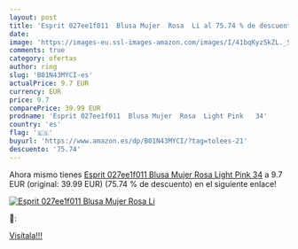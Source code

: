 ```yaml
---
layout: post
title: 'Esprit 027ee1f011  Blusa Mujer  Rosa  Li al 75.74 % de descuento'
date: 
image: 'https://images-eu.ssl-images-amazon.com/images/I/41bqKyzSkZL._SL200_.jpg'
comments: true
category: ofertas
author: ring
slug: 'B01N43MYCI-es'
actualPrice: 9.7 EUR
currency: EUR
price: 9.7
comparePrice: 39.99 EUR
prodname: 'Esprit 027ee1f011  Blusa Mujer  Rosa  Light Pink   34'
country: 'es'
flag: '🇪🇸'
buyurl: 'https://www.amazon.es/dp/B01N43MYCI/?tag=tolees-21'
descuento: '75.74'
---
```


Ahora mismo tienes [Esprit 027ee1f011  Blusa Mujer  Rosa  Light Pink   34](https://www.amazon.es/dp/B01N43MYCI/?tag=tolees-21) a 9.7 EUR (original: 39.99 EUR) (75.74 %  de descuento) en el siguiente enlace!

[![Esprit 027ee1f011  Blusa Mujer  Rosa  Li](https://images-eu.ssl-images-amazon.com/images/I/41bqKyzSkZL._SL200_.jpg)](https://www.amazon.es/dp/B01N43MYCI/?tag=tolees-21)

🔎:


[Visítala!!!](https://www.amazon.es/dp/B01N43MYCI/?tag=tolees-21)
